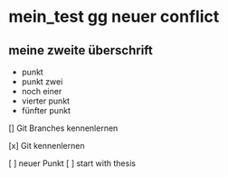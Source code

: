 # mein_test gg neuer conflict

## meine zweite überschrift

* punkt
* punkt zwei
* noch einer
* vierter punkt
* fünfter punkt

[] Git Branches kennenlernen

[x] Git kennenlernen

[ ] neuer Punkt
[ ] start with thesis

